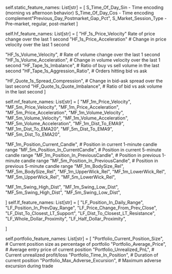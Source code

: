 self.static_feature_names: List[str] = [
S_Time_Of_Day_Sin - Time encoding (morning vs afternoon behavior)
S_Time_Of_Day_Cos - Time encoding complement"Previous_Day_Postmarket_Gap_Pct",
S_Market_Session_Type - Pre-market, regular, post-market
]

self.hf_feature_names: List[str] = [
"HF_1s_Price_Velocity"  Rate of price change over the last 1 second
"HF_1s_Price_Acceleration"  # Change in price velocity over the last 1 second

"HF_1s_Volume_Velocity",  # Rate of volume change over the last 1 second
"HF_1s_Volume_Acceleration", # Change in volume velocity over the last 1 second
"HF_Tape_1s_Imbalance", # Ratio of buy vs sell volume in the last second
"HF_Tape_1s_Aggression_Ratio", # Orders hitting bid vs ask 

"HF_Quote_1s_Spread_Compression", # Change in bid-ask spread over the last second
"HF_Quote_1s_Quote_Imbalance", # Ratio of bid vs ask volume in the last second
]

self.mf_feature_names: List[str] = [
"MF_1m_Price_Velocity", 
"MF_5m_Price_Velocity", 
"MF_1m_Price_Acceleration", 
"MF_5m_Price_Acceleration",
"MF_1m_Volume_Velocity", 
"MF_5m_Volume_Velocity",
"MF_1m_Volume_Acceleration",
"MF_5m_Volume_Acceleration",
"MF_1m_Dist_To_EMA9",
"MF_1m_Dist_To_EMA20",
"MF_5m_Dist_To_EMA9",
"MF_5m_Dist_To_EMA20",

"MF_1m_Position_Current_Candle", # Position in current 1-minute candle range
"MF_5m_Position_In_CurrentCandle", # Position in current 5-minute candle range
"MF_1m_Position_In_PreviousCandle", # Position in previous 1-minute candle range
"MF_5m_Position_In_PreviousCandle", # Position in previous 5-minute candle range
"MF_1m_BodySize_Rel", 
"MF_5m_BodySize_Rel",
"MF_1m_UpperWick_Rel",
"MF_1m_LowerWick_Rel",
"MF_5m_UpperWick_Rel",
"MF_5m_LowerWick_Rel",
 
"MF_1m_Swing_High_Dist", 
"MF_1m_Swing_Low_Dist", 
"MF_5m_Swing_High_Dist",
"MF_5m_Swing_Low_Dist",

]
self.lf_feature_names: List[str] = [
"LF_Position_In_Daily_Range", 
"LF_Position_In_PrevDay_Range", 
"LF_Price_Change_From_Prev_Close",
"LF_Dist_To_Closest_LT_Support", 
"LF_Dist_To_Closest_LT_Resistance",
"LF_Whole_Dollar_Proximity", 
"LF_Half_Dollar_Proximity",  

]

self.portfolio_feature_names: List[str] = [
"Portfolio_Current_Position_Size",  # Current position size as percentage of portfolio
"Portfolio_Average_Price",  # Average entry price of current position
"Portfolio_Unrealized_PnL",  # Current unrealized profit/loss
"Portfolio_Time_In_Position",  # Duration of current position
"Portfolio_Max_Adverse_Excursion", # Maximum adverse excursion during trade